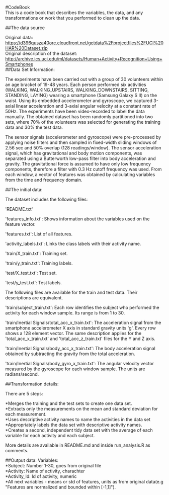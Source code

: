 #CodeBook  
This is a code book that describes the variables, the data, and any transformations or work that you performed to clean up the data.  

##The data source  

Original data: https://d396qusza40orc.cloudfront.net/getdata%2Fprojectfiles%2FUCI%20HAR%20Dataset.zip  
Original description of the dataset: http://archive.ics.uci.edu/ml/datasets/Human+Activity+Recognition+Using+Smartphones  
##Data Set Information:

The experiments have been carried out with a group of 30 volunteers within an age bracket of 19-48 years. Each person performed six activities (WALKING, WALKING_UPSTAIRS, WALKING_DOWNSTAIRS, SITTING, STANDING, LAYING) wearing a smartphone (Samsung Galaxy S II) on the waist. Using its embedded accelerometer and gyroscope, we captured 3-axial linear acceleration and 3-axial angular velocity at a constant rate of 50Hz. The experiments have been video-recorded to label the data manually. The obtained dataset has been randomly partitioned into two sets, where 70% of the volunteers was selected for generating the training data and 30% the test data.

The sensor signals (accelerometer and gyroscope) were pre-processed by applying noise filters and then sampled in fixed-width sliding windows of 2.56 sec and 50% overlap (128 readings/window). The sensor acceleration signal, which has gravitational and body motion components, was separated using a Butterworth low-pass filter into body acceleration and gravity. The gravitational force is assumed to have only low frequency components, therefore a filter with 0.3 Hz cutoff frequency was used. From each window, a vector of features was obtained by calculating variables from the time and frequency domain.

##The initial data:

The dataset includes the following files:

'README.txt'

'features_info.txt': Shows information about the variables used on the feature vector.

'features.txt': List of all features.

'activity_labels.txt': Links the class labels with their activity name.

'train/X_train.txt': Training set.

'train/y_train.txt': Training labels.

'test/X_test.txt': Test set.

'test/y_test.txt': Test labels.  

The following files are available for the train and test data. Their descriptions are equivalent.

'train/subject_train.txt': Each row identifies the subject who performed the activity for each window sample. Its range is from 1 to 30.

'train/Inertial Signals/total_acc_x_train.txt': The acceleration signal from the smartphone accelerometer X axis in standard gravity units 'g'. Every row shows a 128 element vector. The same description applies for the 'total_acc_x_train.txt' and 'total_acc_z_train.txt' files for the Y and Z axis.

'train/Inertial Signals/body_acc_x_train.txt': The body acceleration signal obtained by subtracting the gravity from the total acceleration.

'train/Inertial Signals/body_gyro_x_train.txt': The angular velocity vector measured by the gyroscope for each window sample. The units are radians/second.

##Transformation details:

There are 5 steps:

*Merges the training and the test sets to create one data set.  
*Extracts only the measurements on the mean and standard deviation for each measurement.  
*Uses descriptive activity names to name the activities in the data set  
*Appropriately labels the data set with descriptive activity names.  
*Creates a second, independent tidy data set with the average of each variable for each activity and each subject.  

More details are available in README.md and inside run_analysis.R as comments.

##Output data:
Variables:  
*Subject: Number 1-30, goes from original file  
*Activity: Name of activity, charachter    
*Activity_Id: Id of activity, numeric  
*All next variables - means or std of features, units as from original data(e.g "Features are normalized and bounded within [-1,1]").
